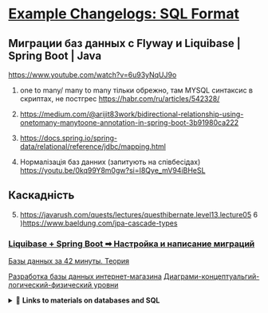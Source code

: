 # [Example Changelogs: SQL Format](https://docs.liquibase.com/concepts/changelogs/sql-format.html)

## Миграции баз данных с Flyway и Liquibase | Spring Boot | Java
https://www.youtube.com/watch?v=6u93yNqUJ9o

1) one to many/ many to many тільки обрежно, там MYSQL синтаксис в скриптах, не постгрес
   https://habr.com/ru/articles/542328/

2) https://medium.com/@arijit83work/bidirectional-relationship-using-onetomany-manytoone-annotation-in-spring-boot-3b91980ca222
3) https://docs.spring.io/spring-data/relational/reference/jdbc/mapping.html


4) Нормалізація баз данних (запитують на співбесідах)
   https://youtu.be/0kq99Y8m0gw?si=I8Qye_mV94iBHeSL

## Каскадність
5) https://javarush.com/quests/lectures/questhibernate.level13.lecture05
6 )https://www.baeldung.com/jpa-cascade-types

### [Liquibase + Spring Boot ➡ Настройка и написание миграций](https://www.youtube.com/watch?v=prLt2LHbA8o&t=722s)

[Базы данных за 42 минуты. Теория](https://www.youtube.com/watch?v=YdCGGBUCoDQ&list=PLVdcV6tHcaCHgVLbK7AW3KHavs88CP2w2)

[Разработка базы данных интернет-магазина](https://www.youtube.com/watch?v=s3f_q_cbIPo)
[Диаграми-концептуальгий-логический-физический уровни](https://app.diagrams.net/)


<details>
    <summary>🔗 <b>Links to materials on databases and SQL</b></summary>

📄[Как устроен язык SQL и почему он так востребован](https://practicum.yandex.ru/blog/chto-takoe-sql/?)

📄[Как привести данные в форму: что такое нормализация и зачем она нужна](https://practicum.yandex.ru/blog/chto-takoe-normalizaciya-dannyh/)

📄 [Описание основных приемов нормализации базы данных](https://learn.microsoft.com/ru-ru/office/troubleshoot/access/database-normalization-description)

📄 [Cобеседование по Java. SQL](https://github.com/DEBAGanov/interview_questions/blob/main/C%D0%BE%D0%B1%D0%B5%D1%81%D0%B5%D0%B4%D0%BE%D0%B2%D0%B0%D0%BD%D0%B8%D0%B5%20%D0%BF%D0%BE%20Java.%20SQL.md#%D1%87%D1%82%D0%BE-%D1%82%D0%B0%D0%BA%D0%BE%D0%B5-sql)

📄 [Cобеседование по Java. Database](https://github.com/DEBAGanov/interview_questions/blob/main/C%D0%BE%D0%B1%D0%B5%D1%81%D0%B5%D0%B4%D0%BE%D0%B2%D0%B0%D0%BD%D0%B8%D0%B5%20%D0%BF%D0%BE%20Java.%20Database.md)

📄 [**Подробное объяснение того, как работает браузер (под капотом)**](https://russianblogs.com/article/7580365317/)

📄 [**SQL Tutorial**](https://www.w3schools.com/sql/default.asp)


</details>




